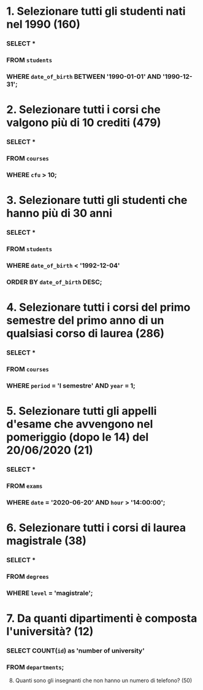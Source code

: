 # 1. Selezionare tutti gli studenti nati nel 1990 (160)

### SELECT * 
### FROM `students` 
### WHERE `date_of_birth` BETWEEN '1990-01-01' AND '1990-12-31';

# 2. Selezionare tutti i corsi che valgono più di 10 crediti (479)

### SELECT * 
### FROM `courses` 
### WHERE `cfu` > 10;

# 3. Selezionare tutti gli studenti che hanno più di 30 anni

### SELECT * 
### FROM `students` 
### WHERE `date_of_birth` < '1992-12-04' 
### ORDER BY `date_of_birth` DESC;

# 4. Selezionare tutti i corsi del primo semestre del primo anno di un qualsiasi corso di laurea (286)

### SELECT * 
### FROM `courses` 
### WHERE `period` = 'I semestre' AND `year` = 1;

# 5. Selezionare tutti gli appelli d'esame che avvengono nel pomeriggio (dopo le 14) del 20/06/2020 (21)

### SELECT * 
### FROM `exams` 
### WHERE `date` = '2020-06-20' AND `hour` > '14:00:00';

# 6. Selezionare tutti i corsi di laurea magistrale (38)

### SELECT * 
### FROM `degrees` 
### WHERE `level` = 'magistrale';

# 7. Da quanti dipartimenti è composta l'università? (12)

### SELECT COUNT(`id`) as 'number of university' 
### FROM `departments`;

8. Quanti sono gli insegnanti che non hanno un numero di telefono? (50)